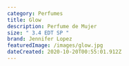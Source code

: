 ```yaml
---
category: Perfumes
title: Glow
description: Perfume de Mujer
size: " 3.4 EDT SP "
brand: Jennifer Lopez
featuredImage: /images/glow.jpg
dateCreated: 2020-10-20T00:55:01.912Z
---
```

